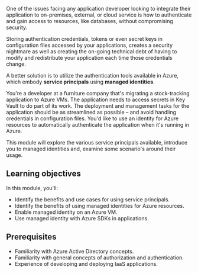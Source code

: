 One of the issues facing any application developer looking to integrate their application to on-premises, external, or cloud service is how to authenticate and gain access to resources, like databases, without compromising security.

Storing authentication credentials, tokens or even secret keys in configuration files accessed by your applications, creates a security nightmare as well as creating the on-going technical debt of having to modify and redistribute your application each time those credentials change.

A better solution is to utilize the authentication tools available in Azure, which embody **service principals** using **managed identities**.

You're a developer at a furniture company that's migrating a stock-tracking application to Azure VMs. The application needs to access secrets in Key Vault to do part of its work. The deployment and management tasks for the application should be as streamlined as possible – and avoid handling credentials in configuration files. You'd like to use an identity for Azure resources to automatically authenticate the application when it's running in Azure.

This module will explore the various service principals available, introduce you to managed identities and, examine some scenario's around their usage.

## Learning objectives

In this module, you'll:

- Identify the benefits and use cases for using service principals.
- Identify the benefits of using managed identities for Azure resources.
- Enable managed identity on an Azure VM.
- Use managed identity with Azure SDKs in applications.

## Prerequisites

- Familiarity with Azure Active Directory concepts.
- Familiarity with general concepts of authorization and authentication.
- Experience of developing and deploying IaaS applications.